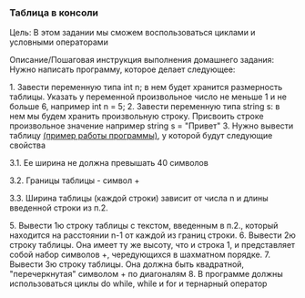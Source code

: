 <h3>Таблица в консоли</h3>
Цель:
В этом задании мы сможем воспользоваться циклами и условными операторами

Описание/Пошаговая инструкция выполнения домашнего задания:
Нужно написать программу, которое делает следующее:
<p>
1. Завести переменную типа int n; в нем будет хранится размерность таблицы. Указать у переменной произвольное число не меньше 1 и не больше 6, например int n = 5;
2. Завести переменную типа string s: в нем мы будем хранить произвольную строку. Присвоить строке произвольное значение например string s = "Привет"
3. Нужно вывести таблицу <a href="https://ibb.co/pjZChdv">(пример работы программы)</a>, у которой будут следующие свойства
</p>
<p>
3.1. Ее ширина не должна превышать 40 символов
</p>
<p>
3.2. Границы таблицы - символ +
</p>
<p>
3.3. Ширина таблицы (каждой строки) зависит от числа n и длины введенной строки из п.2.
</p>
<p>
5. Вывести 1ю строку таблицы с текстом, введенным в п.2., который находится на расстоянии n-1 от каждой из границ строки.
6. Вывести 2ю строку таблицы. Она имеет ту же высоту, что и строка 1, и представляет собой набор символов +, чередующихся в шахматном порядке.
7. Вывести 3ю строку таблицы. Она должна быть квадратной, "перечеркнутая" символом + по диагоналям
8. В программе должны использоваться циклы do while, while и for и тернарный оператор
</p>
